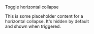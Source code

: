 ﻿<p>
    <BSButton Target="collapse4" Color="BSColor.Primary">Toggle horizontal collapse</BSButton>
</p>
<div style="min-height: 120px;">
    <BSCollapse IsHorizontal="true" DataId="collapse4">
        <div class="card card-body" style="width: 300px;">
            This is some placeholder content for a horizontal collapse. It's hidden by default and shown when triggered.
        </div>
    </BSCollapse>
    <div class="collapse collapse-horizontal" id="collapseWidthExample">
    </div>
</div>